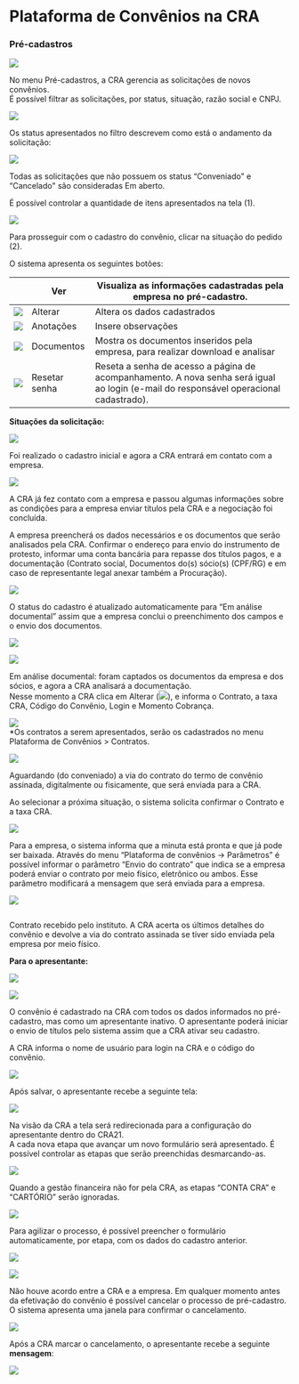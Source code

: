 # Plataforma de Convênios na CRA

### **Pré-cadastros**

![](../../.gitbook/assets/09.png)

No menu Pré-cadastros, a CRA gerencia as solicitações de novos convênios.\
É possível filtrar as solicitações, por status, situação, razão social e CNPJ.

![](../../.gitbook/assets/10.png)

Os status apresentados no filtro descrevem como está o andamento da solicitação:

![](../../.gitbook/assets/11.png)

Todas as solicitações que não possuem os status “Conveniado" e “Cancelado" são consideradas Em aberto.

É possível controlar a quantidade de itens apresentados na tela (1).

![](../../.gitbook/assets/12.png)

Para prosseguir com o cadastro do convênio, clicar na situação do pedido (2).

O sistema apresenta os seguintes botões:

| <img src="../../.gitbook/assets/image (14).png" alt="" data-size="original"> | Ver           | Visualiza as informações cadastradas pela empresa no pré-cadastro.                                                                    |
| ---------------------------------------------------------------------------- | ------------- | ------------------------------------------------------------------------------------------------------------------------------------- |
| ![](<../../.gitbook/assets/image (8) (1).png>)                               | Alterar       | Altera os dados cadastrados                                                                                                           |
| ![](<../../.gitbook/assets/image (2) (1) (3).png>)                           | Anotações     | Insere observações                                                                                                                    |
| ![](<../../.gitbook/assets/image (10).png>)                                  | Documentos    | Mostra os documentos inseridos pela empresa, para realizar download e analisar                                                        |
| ![](<../../.gitbook/assets/image (11).png>)                                  | Resetar senha | Reseta a senha de acesso a página de acompanhamento. A nova senha será igual ao login (e-mail do responsável operacional cadastrado). |

**Situações da solicitação:**

![](../../.gitbook/assets/13.png)

Foi realizado o cadastro inicial e agora a CRA entrará em contato com a empresa.

![](../../.gitbook/assets/14.png)

A CRA já fez contato com a empresa e passou algumas informações sobre as condições para a empresa enviar títulos pela CRA e a negociação foi concluída.

A empresa preencherá os dados necessários e os documentos que serão analisados pela CRA. Confirmar o endereço para envio do instrumento de protesto, informar uma conta bancária para repasse dos títulos pagos, e a documentação (Contrato social, Documentos do(s) sócio(s) (CPF/RG) e em caso de representante legal anexar também a Procuração).

![](../../.gitbook/assets/cadastro-aprovado.png)

O status do cadastro é atualizado automaticamente para “Em análise documental” assim que a empresa conclui o preenchimento dos campos e o envio dos documentos.

![](../../.gitbook/assets/analise-documental.png)

![](../../.gitbook/assets/botao-em-analise-documental.png)

Em análise documental: foram captados os documentos da empresa e dos sócios, e agora a CRA analisará a documentação.\
Nesse momento a CRA clica em Alterar (![](../../.gitbook/assets/botao-alterar-1.png)), e informa o Contrato, a taxa CRA, Código do Convênio, Login e Momento Cobrança.

![](../../.gitbook/assets/selelcionar-contrato.png)\
\*Os contratos a serem apresentados, serão os cadastrados no menu Plataforma de Convênios > Contratos.

![](../../.gitbook/assets/botao-aguardando-retorno.png)

Aguardando (do conveniado) a via do contrato do termo de convênio assinada, digitalmente ou fisicamente, que será enviada para a CRA.

Ao selecionar a próxima situação, o sistema solicita confirmar o Contrato e a taxa CRA.

![](../../.gitbook/assets/selcione-contrato.png)

Para a empresa, o sistema informa que a minuta está pronta e que já pode ser baixada. Através do menu “Plataforma de convênios -> Parâmetros” é possível informar o parâmetro “Envio do contrato” que indica se a empresa poderá enviar o contrato por meio físico, eletrônico ou ambos. Esse parâmetro modificará a mensagem que será enviada para a empresa.

![](../../.gitbook/assets/minuta-pronta.png)

<figure><img src="../../.gitbook/assets/image (5).png" alt=""><figcaption></figcaption></figure>

Contrato recebido pelo instituto. A CRA acerta os últimos detalhes do convênio e devolve a via do contrato assinada se tiver sido enviada pela empresa por meio físico.

**Para o apresentante:**

![](../../.gitbook/assets/contrato-recebido.png)

![](../../.gitbook/assets/botao-conveniado.png)

O convênio é cadastrado na CRA com todos os dados informados no pré-cadastro, mas como um apresentante inativo. O apresentante poderá iniciar o envio de títulos pelo sistema assim que a CRA ativar seu cadastro.

A CRA informa o nome de usuário para login na CRA e o código do convênio.

![](../../.gitbook/assets/dados-complementares.jpg)

Após salvar, o apresentante recebe a seguinte tela:

![](../../.gitbook/assets/ja-e-conveniado-1.png)

Na visão da CRA a tela será redirecionada para a configuração do apresentante dentro do CRA21.\
A cada nova etapa que avançar um novo formulário será apresentado. É possível controlar as etapas que serão preenchidas desmarcando-as.

![](../../.gitbook/assets/cadastro-por-etapas.jpg)

Quando a gestão financeira não for pela CRA, as etapas “CONTA CRA” e “CARTÓRIO” serão ignoradas.

![](../../.gitbook/assets/conta-cra.jpg)

Para agilizar o processo, é possível preencher o formulário automaticamente, por etapa, com os dados do cadastro anterior.

![](../../.gitbook/assets/preencher-automaticamente.jpg)

![](../../.gitbook/assets/botao-cancelado.png)

Não houve acordo entre a CRA e a empresa. Em qualquer momento antes da efetivação do convênio é possível cancelar o processo de pré-cadastro.\
O sistema apresenta uma janela para confirmar o cancelamento.

![](../../.gitbook/assets/cancelar.png)

Após a CRA marcar o cancelamento, o apresentante recebe a seguinte **mensagem**:

![](../../.gitbook/assets/cancelado.png)
